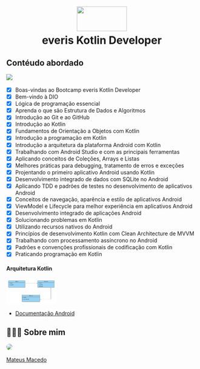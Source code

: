 <h1 align="center">
<img src="https://www.everis.com/sites/all/themes/everis/logo.png" width="132" height="65">
 <br>
 everis Kotlin Developer
</h1>

## Contéudo abordado 

<img width="100" src="https://storage.ning.com/topology/rest/1.0/file/get/1802504447?profile=RESIZE_1024x1024" class="align-full">

- [X] Boas-vindas ao Bootcamp everis Kotlin Developer
- [X] Bem-vindo à DIO
- [X] Lógica de programação essencial
- [X] Aprenda o que são Estrutura de Dados e Algoritmos
- [X] Introdução ao Git e ao GitHub
- [X] Introdução ao Kotlin
- [X] Fundamentos de Orientação a Objetos com Kotlin
- [X] Introdução a programação em Kotlin
- [X] Introdução a arquitetura da plataforma Android com Kotlin
- [X] Trabalhando com Android Studio e com as principais ferramentas
- [X] Aplicando conceitos de Coleções, Arrays e Listas
- [X] Melhores práticas para debugging, tratamento de erros e exceções
- [X] Projentando o primeiro aplicativo Android usando Kotlin
- [X] Desenvolvimento integrado de dados com SQLite no Android
- [X] Aplicando TDD e padrões de testes no desenvolvimento de aplicativos Android
- [X] Conceitos de navegação, aparência e estilo de aplicativos Android
- [X] ViewModel e Lifecycle para melhor experiência em aplicativos Android
- [X] Desenvolvimento integrado de aplicações Android
- [X] Solucionando problemas em Kotlin
- [X] Utilizando recursos nativos do Android
- [X] Princípios de desenvolvimento Kotlin com Clean Architecture de MVVM
- [X] Trabalhando com processamento assíncrono no Android
- [X] Padrões e convenções profissionais de codificação com Kotlin
- [X] Praticando programação em Kotlin 

#### Arquitetura Kotlin
<img src="https://github.com/MateusMaceedo/everis-kotlin-development/blob/main/img/kotlin-arquitetura.png?raw=true" width="132" height="65">


- [Documentação Android](https://developer.android.com/docs?hl=pt-br)

## 👨🏻‍🚀 Sobre mim
<a href="https://www.linkedin.com/in/mateus-macedo-937a32163/">
 <img style="border-radius:50%" width="100px; "src="https://avatars.githubusercontent.com/u/63172367?s=460&u=11fd26ea8a7f5663d7707d7ef254e4f8bfca1b05&v=4"/>
 <p>Mateus Macedo</p>
</a>
